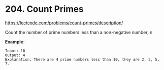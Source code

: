 # 204. Count Primes

https://leetcode.com/problems/count-primes/description/

Count the number of prime numbers less than a non-negative number, n.

**Example:**

```
Input: 10
Output: 4
Explanation: There are 4 prime numbers less than 10, they are 2, 3, 5, 7.
```

